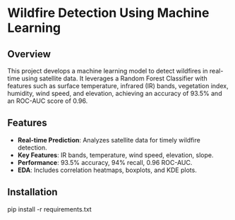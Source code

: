 # Wildfire Detection Using Machine Learning

## Overview
This project develops a machine learning model to detect wildfires in real-time using satellite data. It leverages a Random Forest Classifier with features such as surface temperature, infrared (IR) bands, vegetation index, humidity, wind speed, and elevation, achieving an accuracy of 93.5% and an ROC-AUC score of 0.96.

## Features
- **Real-time Prediction**: Analyzes satellite data for timely wildfire detection.
- **Key Features**: IR bands, temperature, wind speed, elevation, slope.
- **Performance**: 93.5% accuracy, 94% recall, 0.96 ROC-AUC.
- **EDA**: Includes correlation heatmaps, boxplots, and KDE plots.

## Installation
   pip install -r requirements.txt
